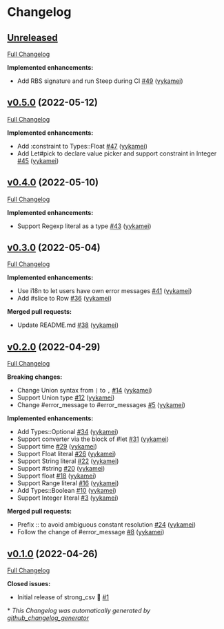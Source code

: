 # Changelog

## [Unreleased](https://github.com/yykamei/strong_csv/tree/HEAD)

[Full Changelog](https://github.com/yykamei/strong_csv/compare/v0.5.0...HEAD)

**Implemented enhancements:**

- Add RBS signature and run Steep during CI [\#49](https://github.com/yykamei/strong_csv/pull/49) ([yykamei](https://github.com/yykamei))

## [v0.5.0](https://github.com/yykamei/strong_csv/tree/v0.5.0) (2022-05-12)

[Full Changelog](https://github.com/yykamei/strong_csv/compare/v0.4.0...v0.5.0)

**Implemented enhancements:**

- Add :constraint to Types::Float [\#47](https://github.com/yykamei/strong_csv/pull/47) ([yykamei](https://github.com/yykamei))
- Add Let\#pick to declare value picker and support constraint in Integer [\#45](https://github.com/yykamei/strong_csv/pull/45) ([yykamei](https://github.com/yykamei))

## [v0.4.0](https://github.com/yykamei/strong_csv/tree/v0.4.0) (2022-05-10)

[Full Changelog](https://github.com/yykamei/strong_csv/compare/v0.3.0...v0.4.0)

**Implemented enhancements:**

- Support Regexp literal as a type [\#43](https://github.com/yykamei/strong_csv/pull/43) ([yykamei](https://github.com/yykamei))

## [v0.3.0](https://github.com/yykamei/strong_csv/tree/v0.3.0) (2022-05-04)

[Full Changelog](https://github.com/yykamei/strong_csv/compare/v0.2.0...v0.3.0)

**Implemented enhancements:**

- Use i18n to let users have own error messages [\#41](https://github.com/yykamei/strong_csv/pull/41) ([yykamei](https://github.com/yykamei))
- Add \#slice to Row [\#36](https://github.com/yykamei/strong_csv/pull/36) ([yykamei](https://github.com/yykamei))

**Merged pull requests:**

- Update README.md [\#38](https://github.com/yykamei/strong_csv/pull/38) ([yykamei](https://github.com/yykamei))

## [v0.2.0](https://github.com/yykamei/strong_csv/tree/v0.2.0) (2022-04-29)

[Full Changelog](https://github.com/yykamei/strong_csv/compare/v0.1.0...v0.2.0)

**Breaking changes:**

- Change Union syntax from `|` to `,` [\#14](https://github.com/yykamei/strong_csv/pull/14) ([yykamei](https://github.com/yykamei))
- Support Union type [\#12](https://github.com/yykamei/strong_csv/pull/12) ([yykamei](https://github.com/yykamei))
- Change \#error\_message to \#error\_messages [\#5](https://github.com/yykamei/strong_csv/pull/5) ([yykamei](https://github.com/yykamei))

**Implemented enhancements:**

- Add Types::Optional [\#34](https://github.com/yykamei/strong_csv/pull/34) ([yykamei](https://github.com/yykamei))
- Support converter via the block of \#let [\#31](https://github.com/yykamei/strong_csv/pull/31) ([yykamei](https://github.com/yykamei))
- Support time [\#29](https://github.com/yykamei/strong_csv/pull/29) ([yykamei](https://github.com/yykamei))
- Support Float literal [\#26](https://github.com/yykamei/strong_csv/pull/26) ([yykamei](https://github.com/yykamei))
- Support String literal [\#22](https://github.com/yykamei/strong_csv/pull/22) ([yykamei](https://github.com/yykamei))
- Support \#string [\#20](https://github.com/yykamei/strong_csv/pull/20) ([yykamei](https://github.com/yykamei))
- Support float [\#18](https://github.com/yykamei/strong_csv/pull/18) ([yykamei](https://github.com/yykamei))
- Support Range literal [\#16](https://github.com/yykamei/strong_csv/pull/16) ([yykamei](https://github.com/yykamei))
- Add Types::Boolean [\#10](https://github.com/yykamei/strong_csv/pull/10) ([yykamei](https://github.com/yykamei))
- Support Integer literal [\#3](https://github.com/yykamei/strong_csv/pull/3) ([yykamei](https://github.com/yykamei))

**Merged pull requests:**

- Prefix :: to avoid ambiguous constant resolution [\#24](https://github.com/yykamei/strong_csv/pull/24) ([yykamei](https://github.com/yykamei))
- Follow the change of \#error\_message [\#8](https://github.com/yykamei/strong_csv/pull/8) ([yykamei](https://github.com/yykamei))

## [v0.1.0](https://github.com/yykamei/strong_csv/tree/v0.1.0) (2022-04-26)

[Full Changelog](https://github.com/yykamei/strong_csv/compare/cd7d208cbc748378fa240bcbe9109d38e9c534bb...v0.1.0)

**Closed issues:**

- Initial release of strong\_csv 🎉 [\#1](https://github.com/yykamei/strong_csv/issues/1)



\* *This Changelog was automatically generated by [github_changelog_generator](https://github.com/github-changelog-generator/github-changelog-generator)*
